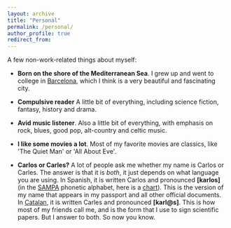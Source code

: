 ```yaml
---
layout: archive
title: "Personal"
permalink: /personal/
author_profile: true
redirect_from:
---
```

A few non-work-related things about myself:

* **Born on the shore of the Mediterranean Sea**. I grew up and went to college in 
<a href="http://en.wikipedia.org/wiki/Barcelona">Barcelona</a>, which I think is a very beautiful and fascinating city.

* **Compulsive reader** A little bit of everything, including science fiction, fantasy, history and drama. 
						
* **Avid music listener**. Also a little bit of everything, with emphasis on rock, blues, good pop, alt-country and celtic music.

* **I like some movies a lot**. Most of my favorite movies are classics, like 'The Quiet Man' or 'All About Eve'. 
				
* **Carlos or Carles?** A lot of people ask me whether my name is Carlos or Carles. The answer is that it is <i>both</i>, it just depends on what language you are using. In Spanish, it is written Carlos and pronounced <b>[karlos]</b> (in the <a href="http://en.wikipedia.org/wiki/SAMPA">SAMPA</a> phonetic alphabet, 
here is a <a href="http://en.wikipedia.org/wiki/SAMPA_chart">chart</a>). This is the version of my name that appears in my passport and all other official documents. 
In <a href="http://en.wikipedia.org/wiki/Catalan_language">Catalan</a>, it is written Carles and pronounced **[karl@s]**. This is how most of my friends call me, and is the form that I use to sign scientific papers. But I answer to both. So now you know.
